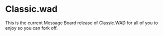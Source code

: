 # Classic.wad
This is the current Message Board release of Classic.WAD for all of you to enjoy so you can fork off.

